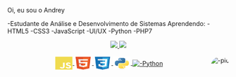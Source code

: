 Oi, eu sou o Andrey

-Estudante de Análise e Desenvolvimento de Sistemas
Aprendendo:
-HTML5
-CSS3
-JavaScript
-UI/UX
-Python
-PHP7

<div align="center">
  <a href="https://github.com/Andrey-Lucas">
  <img height="180em" src="https://github-readme-stats.vercel.app/api?username=Andrey-Lucas&show_icons=true&theme=dark&include_all_commits=true&count_private=true"/>
  <img height="180em" src="https://github-readme-stats.vercel.app/api/top-langs/?username=Andrey-Lucas&layout=compact&langs_count=7&theme=dark"/>
</div>
  
  <div align="center" style="display: inline_block"><br>
  <img align="center" alt="-Js" height="30" width="40" src="https://raw.githubusercontent.com/devicons/devicon/master/icons/javascript/javascript-plain.svg">
  <img align="center" alt="-HTML" height="30" width="40" src="https://raw.githubusercontent.com/devicons/devicon/master/icons/html5/html5-original.svg">
  <img align="center" alt="-CSS" height="30" width="40" src="https://raw.githubusercontent.com/devicons/devicon/master/icons/css3/css3-original.svg">
  <img align="center" alt="-Python" height="30" width="40" src="https://raw.githubusercontent.com/devicons/devicon/master/icons/python/python-original.svg">
  <img align="center" alt="-Python" height="30" width="40" src="https://cdn.jsdelivr.net/gh/devicons/devicon/icons/php/react-original.svg"(https://cdn.jsdelivr.net/gh/devicons/devicon/icons/react/react-original.svg)" />
  <img align="right" alt="-pic" height="150" style="border-radius:50px;" src="https://xesque.rocketseat.dev/users/avatar/profile-50cf690b-32fb-4d20-93d7-1501375419c6-1641439174921.jpg">
</div>
